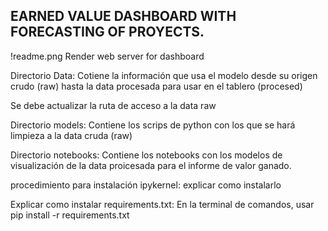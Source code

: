 ## EARNED VALUE DASHBOARD WITH FORECASTING OF PROYECTS.

!readme.png Render web server for dashboard


Directorio Data: Cotiene la información que usa el modelo desde su origen crudo (raw) hasta la data procesada para usar en el tablero (procesed)

Se debe actualizar la ruta de acceso a la data raw

Directorio models: Contiene los scrips de python con los que se hará limpieza a la data cruda (raw)

Directorio notebooks: Contiene los notebooks con los modelos de visualización de la data proicesada para el informe de valor ganado.

procedimiento para instalación ipykernel: explicar como instalarlo

Explicar como instalar requirements.txt: En la terminal de comandos, usar pip install -r requirements.txt
